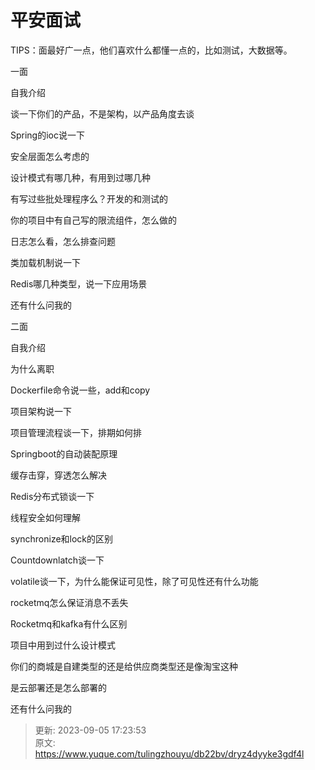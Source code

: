 # 平安面试

TIPS：面最好广一点，他们喜欢什么都懂一点的，比如测试，大数据等。

一面

自我介绍

谈一下你们的产品，不是架构，以产品角度去谈

Spring的ioc说一下

安全层面怎么考虑的

设计模式有哪几种，有用到过哪几种

有写过些批处理程序么？开发的和测试的

你的项目中有自己写的限流组件，怎么做的

日志怎么看，怎么排查问题

类加载机制说一下

Redis哪几种类型，说一下应用场景

还有什么问我的



二面

自我介绍

为什么离职

Dockerfile命令说一些，add和copy

项目架构说一下

项目管理流程谈一下，排期如何排

Springboot的自动装配原理

缓存击穿，穿透怎么解决

Redis分布式锁谈一下

线程安全如何理解

synchronize和lock的区别

Countdownlatch谈一下

volatile谈一下，为什么能保证可见性，除了可见性还有什么功能

rocketmq怎么保证消息不丢失 

Rocketmq和kafka有什么区别

项目中用到过什么设计模式

你们的商城是自建类型的还是给供应商类型还是像淘宝这种

是云部署还是怎么部署的

还有什么问我的



> 更新: 2023-09-05 17:23:53  
> 原文: <https://www.yuque.com/tulingzhouyu/db22bv/dryz4dyyke3gdf4l>
